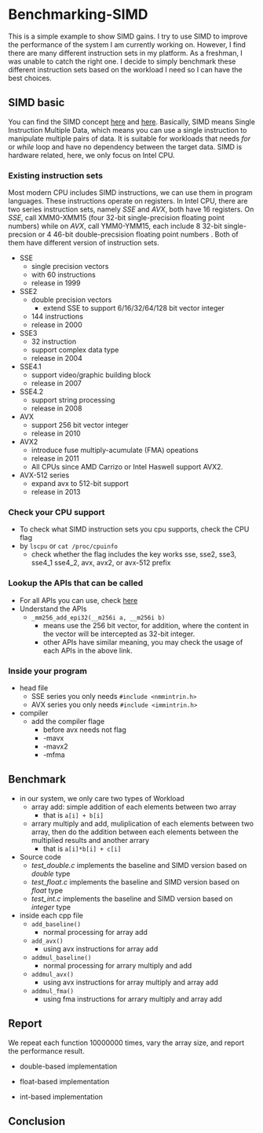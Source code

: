 # Benchmarking-SIMD

This is a simple example to show SIMD gains.
I try to use SIMD to improve the performance of the system I am currently working on.
However, I find there are many different instruction sets in my platform. 
As a freshman, I was unable to catch the right one.
I decide to simply benchmark these different instruction sets based on the workload I need so I can have the best choices.

## SIMD basic
You can find the SIMD concept [here](https://en.m.wikipedia.org/wiki/SIMD) and [here](http://www.cs.uu.nl/docs/vakken/magr/2017-2018/files/SIMD%20Tutorial.pdf).
Basically, SIMD means Single Instruction Multiple Data, which means you can use a single instruction to manipulate multiple pairs of data. 
It is suitable for workloads that needs *for* or *while* loop and have no dependency between the target data.
SIMD is hardware related, here, we only focus on Intel CPU.

### Existing instruction sets
Most modern CPU includes SIMD instructions, we can use them in program languages. These instructions operate on registers. In Intel CPU, there are two series instruction sets, namely *SSE* and *AVX*, both have 16 registers.
On *SSE*, call XMM0-XMM15 (four 32-bit single-precision floating point numbers) while on *AVX*, call YMM0-YMM15, each include 8 32-bit single-precsion or 4 46-bit double-precsision floating point numbers . Both of them have different version of instruction sets.	
+ SSE 
	+ single precision vectors
	+ with 60 instructions
	+ release in 1999
+ SSE2
	+ double precision vectors
		+ extend SSE to support 6/16/32/64/128 bit vector integer
	+ 144 instructions
	+ release in 2000
+ SSE3
	+ 32 instruction
	+ support complex data type
	+ release in 2004
+ SSE4.1
	+ support video/graphic building block
	+ release in 2007
+ SSE4.2
	+ support string processing
	+ release in 2008
+ AVX
	+ support 256 bit vector integer
	+ release in 2010
+ AVX2	
	+ introduce fuse multiply-acumulate (FMA) opeations
	+ release in 2011
	+ All CPUs since AMD Carrizo or Intel Haswell support AVX2.
+ AVX-512 series
	+ expand avx to 512-bit support
	+ release in 2013

### Check your CPU support
+ To check what SIMD instruction sets you cpu supports, check the CPU flag
+ by `lscpu` or `cat /proc/cpuinfo`
	+ check whether the flag includes the key works sse, sse2, sse3, sse4_1 sse4_2, avx, avx2, or avx-512 prefix

### Lookup the APIs that can be called
+ For all APIs you can use, check [here](https://software.intel.com/sites/landingpage/IntrinsicsGuide/#expand=288,130,170,2516,5563,4873,3871,3514,91)
+ Understand the APIs
	+ `_mm256_add_epi32(__m256i a, __m256i b)`
		+ means use the 256 bit vector, for addition, where the content in the vector will be intercepted as 32-bit integer.
		+ other APIs have similar meaning, you may check the usage of each APIs in the above link.
### Inside your program
+ head file
	+ SSE series you only needs `#include <nmmintrin.h>`
	+ AVX series you only needs `#include <immintrin.h>`
+ compiler
	+ add the compiler flage
		+ before avx needs not flag
		+ -mavx
		+ -mavx2
		+ -mfma  
## Benchmark
+ in our system, we only care two types of Workload
	+ array add: simple addition of each elements between two array
		+ that is `a[i] + b[i]`
	+ arrary multiply and add, muliplication of each elements between two array, then do the addition between each elements between the multiplied results and another arrary
		+ that is `a[i]*b[i] + c[i]`
+ Source code
	+ *test_double.c* implements the baseline and SIMD version based on *double* type
	+ *test_float.c* implements the baseline and SIMD version based on *float* type
	+ *test_int.c* implements the baseline and SIMD version based on *integer* type
+ inside each cpp file
	+ `add_baseline()`
		+ normal processing for array add
	+ `add_avx()`
		+ using avx instructions for array add
	+ `addmul_baseline()`
		+ normal processing for arrary multiply and add
	+ `addmul_avx()`
		+ using avx instructions for array multiply and array add
	+ `addmul_fma()`
		+ using fma instructions for arrary multiply and array add
## Report
We repeat each function 10000000 times, vary the array size, and report the performance result.
+ double-based implementation

+ float-based implementation

+ int-based implementation

## Conclusion

